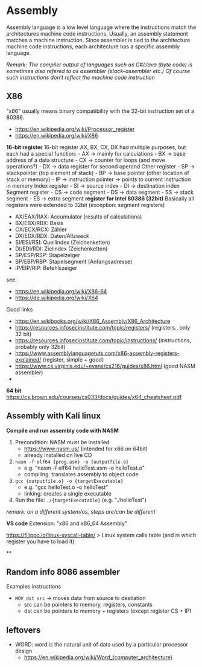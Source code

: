 # Assembly

Assembly language is a low level language where the instructions match the architectures machine code instructions. Usually, an assembly statement matches a machine instruction. Since assembler is tied to the architecture machine code instructions, each architecture has a specific assembly language. 

*Remark: The compiler output of languages such as C#/Java (byte code) is sometimes also refered to as assembler (stack-assembler etc.) Of course such instructions don't reflect the machine code instruction*


## X86 

"x86" usually means binary compatibility with the 32-bit instruction set of a 80386. 

- https://en.wikipedia.org/wiki/Processor_register
- https://en.wikipedia.org/wiki/X86


**16-bit register**
16-bit register AX, BX, CX, DX had multiple purposes, but each had a special function: 
    - AX -> mainly for calculations
    - BX -> base address of a data structure
    - CX -> counter for loops (and move operations?)
    - DX -> data register for second operand
Other register
    - SP -> stackpointer (top element of stack)
    - BP -> base pointer (other location of stack or memory)
    - IP -> instruction pointer  -> points to current instruction in memory
Index register
    - SI -> source index
    - DI -> destination index
Segment register
    - CS -> code segment
    - DS -> data segment
    - SS -> stack segment
    - ES -> extra segment
**register for Intel 80386 (32bit)**
Basically all registers were extended to 32bit (exception: segment registers)
- AX/EAX/RAX: Accumulator (results of calculations)
- BX/EBX/RBX: Basis
- CX/ECX/RCX: Zähler
- DX/EDX/RDX: Daten/Allzweck
- SI/ESI/RSI: Quellindex (Zeichenketten)
- DI/EDI/RDI: Zielindex (Zeichenketten)
- SP/ESP/RSP: Stapelzeiger
- BP/EBP/RBP: Stapelsegment (Anfangsadresse)
- IP/EIP/RIP: Befehlszeiger


see: 
- https://en.wikipedia.org/wiki/X86-64
- https://de.wikipedia.org/wiki/X64

Good links
- https://en.wikibooks.org/wiki/X86_Assembly/X86_Architecture
- https://resources.infosecinstitute.com/topic/registers/  (registers.. only 32 bit)
- https://resources.infosecinstitute.com/topic/instructions/ (instructions, probably only 32bit)
- https://www.assemblylanguagetuts.com/x86-assembly-registers-explained/  (register, simple + good)
- https://www.cs.virginia.edu/~evans/cs216/guides/x86.html  (good NASM assembler)
- 

**64 bit**
https://cs.brown.edu/courses/cs033/docs/guides/x64_cheatsheet.pdf 

## Assembly with Kali linux

**Compile and run assembly code with NASM**
1. Precondition: NASM  must be installed
    - https://www.nasm.us/  (intended for x86 on 64bit)
    - already installed on live CD
2. `nasm -f elf64 {prog.asm} -o {outputfile.o}`
   - e.g. "nasm -f elf64 helloTest.asm -o helloTest.o"
   - compiling: translates assembly to object code
3. `gcc {outputfile.o} -o {targetExecutable}`
    - e.g. "gcc helloTest.o -o helloTest"
    - linking: creates a single executable
4. Run the file: `./{targetExecutable}`   (e.g. "./helloTest")

*remark: on a different system/os, steps are/can be different*

**VS code**
Extension: "x86 and x86_64 Assembly" 

https://filippo.io/linux-syscall-table/  > Linux system calls table (and in which register you have to load it)


**

## Random info 8086 assembler

Examples instructions
- `MOV dst src` -> moves data from source to destiation
    - src can be pointers to memory, registers, constants
    - dst can be pointers to memory + registers (except register CS + IP)


## leftovers
- WORD: word is the natural unit of data used by a particular processor design
    - https://en.wikipedia.org/wiki/Word_(computer_architecture)


